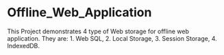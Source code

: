 # Offline_Web_Application

This Project demonstrates 4 type of Web storage for offline web application.
They are:  1. Web SQL,
	2. Local Storage,
	3. Session Storage,
	4. IndexedDB. 

